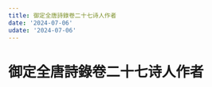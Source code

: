 ```yaml
---
title: 御定全唐詩錄卷二十七诗人作者
date: '2024-07-06'
udate: '2024-07-06'
---
```

# 御定全唐詩錄卷二十七诗人作者

<AuthorPage :authorMap="authorMap" :chapternum="27" />

<script setup>
const chapter = '卷二十七';
import authorMap from '/data/qtsl/卷二十七/author.json'
</script>

